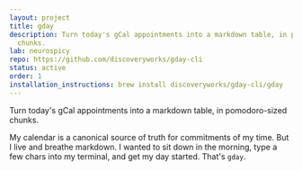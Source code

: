 ```yaml
---
layout: project
title: gday
description: Turn today's gCal appointments into a markdown table, in pomodoro-sized
  chunks.
lab: neurospicy
repo: https://github.com/discoveryworks/gday-cli
status: active
order: 1
installation_instructions: brew install discoveryworks/gday-cli/gday
---
```


Turn today's gCal appointments into a markdown table, in pomodoro-sized chunks.

<!-- START AUTO-GENERATED WHY (2025-07-28 19:05:42) -->
My calendar is a canonical source of truth for commitments of my time. But I live and breathe markdown. I wanted to sit down in the morning, type a few chars into my terminal, and get my day started. That's `gday`.


